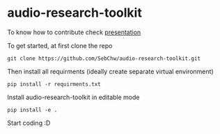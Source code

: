 # audio-research-toolkit

To know how to contribute check [presentation](https://docs.google.com/presentation/d/12EcVPMwKMvAPDnoJXFJKGcikRDtYDJXjNjQc8LRh0kg/edit#slide=id.g21a4e2bd36e_1_5)

To get started, at first clone the repo 

```
git clone https://github.com/SebChw/audio-research-toolkit.git
```

Then install all requirments (ideally create separate virtual environment)

```
pip install -r requirments.txt
```

Install audio-research-toolkit in editable mode

```
pip install -e .
```

Start coding :D 
